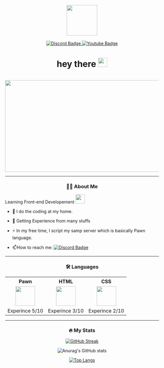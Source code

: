 <div id="header" align="center">
  <img src="https://cdn.discordapp.com/attachments/1036661975180124170/1048537715857174548/rag_symbol.png" width="100"/>
</div>

<br>

<div id="badges" align="center">
  <a href="(https://discordapp.com/users/638079978789011466)" target="_blank">
    <img src="https://img.shields.io/badge/Discord-7289da?logo=Discord&logoColor=white&style=for-the-badge" alt="Discord Badge"/>
  </a>
  <a href="https://www.youtube.com/@ragnarok2056" target="_blank">
    <img src="https://img.shields.io/badge/YouTube-red?style=for-the-badge&logo=youtube&logoColor=white" alt="Youtube Badge"/>
  </a>
</div>

<div id="viewer-count" align="center">
  <img src="https://komarev.com/ghpvc/?username=XavRagnarok&style=plastic&color=red" alt=""/>
<h1>
  hey there
  <img src="https://media.giphy.com/media/hvRJCLFzcasrR4ia7z/giphy.gif" width="30px"/>
</h1>
</div>
<br>
  
<div align="center">
  <img src="https://media.giphy.com/media/cNfIqjpCY1zqfaLmd8/giphy.gif" width="600" height="300"/>


  ---

  ### :man_technologist: About Me
</div>

Learning Front-end Developement <img src="https://media.giphy.com/media/WUlplcMpOCEmTGBtBW/giphy.gif" width="30">

- :telescope: I do the coding at my home.

- :seedling: Getting Experience from many stuffs

- :zap: In my free time, I script my samp server which is basically Pawn language.

- :mailbox:How to reach me: [![Discord Badge](https://img.shields.io/badge/Discord-7289da?logo=Discord&logoColor=white&)](https://discordapp.com/users/638079978789011466)

<div align="center">
  
  ---

  ### :hammer_and_wrench: Languages

  <table>
    <tr>
      <th>Pawn</th>
      <th>HTML</th>
      <th>CSS</th>
    </tr>
    <tr>
      <td><center><img height="64em" src="https://img.icons8.com/emoji/512/chess-pawn.png"/></center></td>
      <td><center><img height="64em" src="https://img.icons8.com/color/512/html-5.png"/></td>
      <td><center><img height="64em" src="https://img.icons8.com/color/2x/css3.png"/></center></td>
    </tr>
    <tr>
      <td>Experince 5/10</td>
      <td>Experince 3/10</td>
      <td>Experince 2/10</td>
    </tr>
  </table>

  ---

  ### :fire: My Stats

  [![GitHub Streak](http://github-readme-streak-stats.herokuapp.com?user=XavRagnarok&theme=highcontrast&hide_border=true&date_format=j%20M%5B%20Y%5D)](https://git.io/streak-stats)

  ![Anurag's GitHub stats](https://github-readme-stats.vercel.app/api?username=XavRagnarok&count_private=true&show_icons=true&theme=highcontrast&hide_border=true)
  
  [![Top Langs](https://github-readme-stats.vercel.app/api/top-langs/?username=XavRagnarok&layout=compact&theme=vision-friendly-dark&hide_border=true)](https://github.com/anuraghazra/github-readme-stats)
  
</div>
<!---
XavRagnarok/XavRagnarok is a ✨ special ✨ repository because its `README.md` (this file) appears on your GitHub profile.
You can click the Preview link to take a look at your changes.
--->
